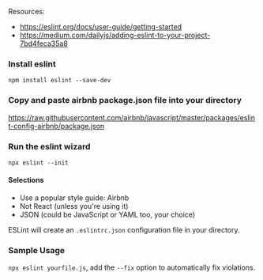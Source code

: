 Resources:
- https://eslint.org/docs/user-guide/getting-started
- https://medium.com/dailyjs/adding-eslint-to-your-project-7bd4feca35a8

### Install eslint
`npm install eslint --save-dev`

### Copy and paste airbnb package.json file into your directory
https://raw.githubusercontent.com/airbnb/javascript/master/packages/eslint-config-airbnb/package.json

### Run the eslint wizard
`npx eslint --init`

#### Selections
- Use a popular style guide: Airbnb
- Not React (unless you're using it)
- JSON (could be JavaScript or YAML too, your choice)

ESLint will create an `.eslintrc.json` configuration file in your directory.

### Sample Usage
`npx eslint yourfile.js`, add the `--fix` option to automatically fix violations. 

